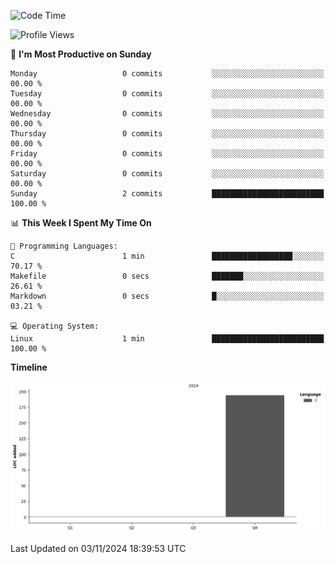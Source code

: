 <!--START_SECTION:waka-->
![Code Time](http://img.shields.io/badge/Code%20Time-3%20hrs-blue)

![Profile Views](http://img.shields.io/badge/Profile%20Views-0-blue)

📅 **I'm Most Productive on Sunday** 

```text
Monday                   0 commits           ░░░░░░░░░░░░░░░░░░░░░░░░░   00.00 % 
Tuesday                  0 commits           ░░░░░░░░░░░░░░░░░░░░░░░░░   00.00 % 
Wednesday                0 commits           ░░░░░░░░░░░░░░░░░░░░░░░░░   00.00 % 
Thursday                 0 commits           ░░░░░░░░░░░░░░░░░░░░░░░░░   00.00 % 
Friday                   0 commits           ░░░░░░░░░░░░░░░░░░░░░░░░░   00.00 % 
Saturday                 0 commits           ░░░░░░░░░░░░░░░░░░░░░░░░░   00.00 % 
Sunday                   2 commits           █████████████████████████   100.00 % 
```


📊 **This Week I Spent My Time On** 

```text
💬 Programming Languages: 
C                        1 min               ██████████████████░░░░░░░   70.17 % 
Makefile                 0 secs              ███████░░░░░░░░░░░░░░░░░░   26.61 % 
Markdown                 0 secs              █░░░░░░░░░░░░░░░░░░░░░░░░   03.21 % 

💻 Operating System: 
Linux                    1 min               █████████████████████████   100.00 % 
```

**Timeline**

![Lines of Code chart](https://raw.githubusercontent.com/IngenuineIntel/IngenuineIntel/main/assets/bar_graph.png)


 Last Updated on 03/11/2024 18:39:53 UTC
<!--END_SECTION:waka-->

